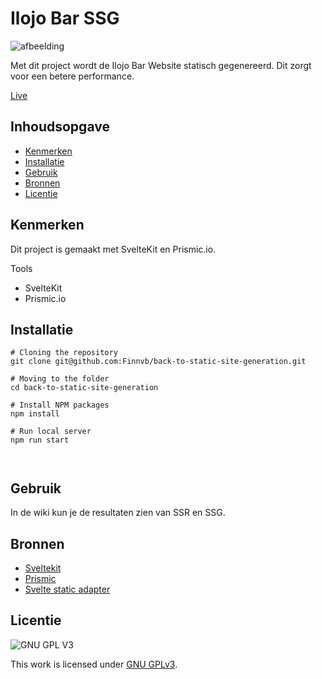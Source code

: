 # Ilojo Bar SSG

![afbeelding](https://user-images.githubusercontent.com/26089533/207039427-5166df7c-74fb-4e24-a678-31a1b33f0dab.png)

Met dit project wordt de Ilojo Bar Website statisch gegenereerd. Dit zorgt voor een betere performance.

[Live](https://back-to-static-site-generation-8as8yfzao-finnvb.vercel.app/)

## Inhoudsopgave
  * [Kenmerken](#kenmerken)
  * [Installatie](#installatie)
  * [Gebruik](#gebruik)
  * [Bronnen](#bronnen)
  * [Licentie](#licentie)



## Kenmerken

Dit project is gemaakt met SvelteKit en Prismic.io. 

Tools
* SvelteKit
* Prismic.io


## Installatie

```
# Cloning the repository
git clone git@github.com:Finnvb/back-to-static-site-generation.git

# Moving to the folder
cd back-to-static-site-generation

# Install NPM packages
npm install

# Run local server
npm run start



```

## Gebruik
In de wiki kun je de resultaten zien van SSR en SSG.

## Bronnen
* [Sveltekit](https://kit.svelte.dev/)
* [Prismic](https://prismic.io/)
* [Svelte static adapter](https://www.npmjs.com/package/@sveltejs/adapter-static)

## Licentie

![GNU GPL V3](https://www.gnu.org/graphics/gplv3-127x51.png)

This work is licensed under [GNU GPLv3](./LICENSE).
